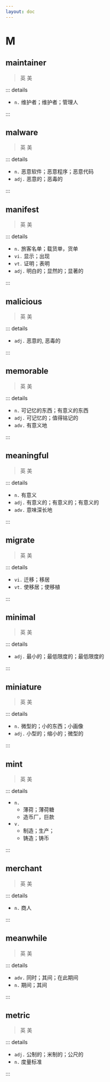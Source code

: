 ```yaml
---
layout: doc
---
```


# M

## maintainer
> 英 <Phonetic word="maintainer" lang="en-GB" phonetic="/ˈmeɪntəneɪtə(r)/"/>
> 美 <Phonetic word="maintainer" lang="en-US" phonetic="/ˈmeɪntəneɪtə(r)/"/>

::: details

- `n.` 维护者；维护者；管理人

:::

## malware
> 英 <Phonetic word="malware" lang="en-GB" phonetic="/'mælˌwɜː(r)/"/>
> 美 <Phonetic word="malware" lang="en-US" phonetic="/'mælˌwɜː(r)/"/>

::: details

- `n.` 恶意软件；恶意程序；恶意代码
- `adj.` 恶意的；恶毒的

:::

## manifest
> 英 <Phonetic word="manifest" lang="en-GB" phonetic="/ˈmænɪfest/"/>
> 美 <Phonetic word="manifest" lang="en-US" phonetic="/ˈmænɪfest/"/>

::: details

- `n.`  旅客名单；载货单，货单
- `vi.`  显示；出现
- `vt.`  证明；表明
- `adj.` 明白的；显然的；显著的

:::

## malicious
> 英 <Phonetic word="malicious" lang="en-GB" phonetic="/'mælɪs(ə)s/"/>
> 美 <Phonetic word="malicious" lang="en-US" phonetic="/'mælɪs(ə)s/"/>

::: details

- `adj.` 恶意的, 恶毒的

:::

## memorable
> 英 <Phonetic word="memorable" lang="en-GB" phonetic="/'mem(ə)rəb(ə)l/"/> 
> 美 <Phonetic word="memorable" lang="en-US" phonetic="/'mɛmərəbl/"/>

::: details 

- `n.` 可记忆的东西；有意义的东西
- `adj.` 可记忆的；值得铭记的
- `adv.` 有意义地

:::

## meaningful

> 英 <Phonetic word="meaningful" lang="en-GB" phonetic="/'mi:nɪŋfl/"/> 
> 美 <Phonetic word="meaningful" lang="en-US" phonetic="/'mi:nɪŋfl/"/>

::: details

- `n.`   有意义
- `adj.` 有意义的；有意义的；有意义的
- `adv.` 意味深长地

:::

## migrate
> 英 <Phonetic word="migrate" lang="en-GB" phonetic="/ˈmaɪdʒreɪt/"/>
> 美 <Phonetic word="migrate" lang="en-US" phonetic="/ˈmaɪdʒreɪt/"/>

::: details

- `vi.` 迁移；移居
- `vt.` 使移居；使移植

:::

## minimal
> 英 <Phonetic word="minimal" lang="en-GB" phonetic="/'mɪnɪməl/"/>
> 美 <Phonetic word="minimal" lang="en-US" phonetic="/'mɪnɪməl/"/>

::: details

- `adj.` 最小的；最低限度的；最低限度的

:::

## miniature

> 英 <Phonetic word="miniature" lang="en-GB" phonetic="/'mɪnɪətʃə/"/> 
> 美 <Phonetic word="miniature" lang="en-US" phonetic="/'mɪnɪətʃər/"/>

::: details

- `n.`   微型的；小的东西；小画像
- `adj.` 小型的；缩小的；微型的

:::

## mint
> 英 <Phonetic word="mint" lang="en-GB" phonetic="/mɪnt/"/>
> 美 <Phonetic word="mint" lang="en-US" phonetic="/mɪnt/"/>

::: details

- `n.` 
    * 薄荷；薄荷糖
    * 造币厂，巨款
- `v.` 
    * 制造；生产；
    * 铸造；铸币

:::

## merchant
> 英 <Phonetic word="merchant" lang="en-GB" phonetic="/ˈmɜːtʃənt/"/>
> 美 <Phonetic word="merchant" lang="en-US" phonetic=" /ˈmɜːrtʃənt/"/>

::: details

- `n.` 商人

:::

## meanwhile
> 英 <Phonetic word="meanwhile" lang="en-GB" phonetic="/'miːnwaɪl/"/>
> 美 <Phonetic word="meanwhile" lang="en-US" phonetic="/ˈmiːnwaɪl/"/>

::: details

- `adv.` 同时；其间；在此期间
- `n.` 期间；其间

:::

## metric
> 英 <Phonetic word="metric" lang="en-GB" phonetic="/ˈmetrɪk/"/>
> 美 <Phonetic word="metric" lang="en-US" phonetic="/ˈmetrɪk/"/>

::: details

- `adj.` 公制的；米制的；公尺的
- `n.` 度量标准

:::
